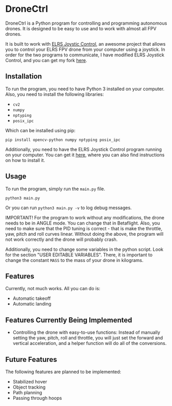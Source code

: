 # DroneCtrl

DroneCtrl is a Python program for controlling and programming autonomous drones. It is designed to be easy to use and to work with almost all FPV drones.

It is built to work with [ELRS Joystic Control](https://github.com/kaack/elrs-joystick-control), an awesome project that allows you to control your ELRS FPV drone from your computer using a joystick. In order for the two programs to communicate, I have modified ELRS Joystick Control, and you can get my fork [here](https://github.com/konstantinosfragkoulis/elrs-joystick-control).

## Installation
To run the program, you need to have Python 3 installed on your computer.
Also, you need to install the following libraries:

- `cv2`
- `numpy`
- `nptyping`
- `posix_ipc`

Which can be installed using pip:
```
pip install opencv-python numpy nptyping posix_ipc
```

Additionally, you need to have the ELRS Joystick Control program running on your computer. You can get it [here](https://github.com/konstantinosfragkoulis/elrs-joystick-control), where you can also find instructions on how to install it.

## Usage
To run the program, simply run the `main.py` file.
```
python3 main.py
```
Or you can run ```python3 main.py -v``` to log debug messages.

IMPORTANT! For the program to work without any modifications, the drone needs to be in ANGLE mode. You can change that in Betaflight. Also, you need to make sure that the PID tuning is correct - that is make the throttle, yaw, pitch and roll curves linear. Without doing the above, the program will not work correctly and the drone will probably crash.

Additionally, you need to change some variables in the python script. Look for the section "USER EDITABLE VARIABLES". There, it is important to change the constant `MASS` to the mass of your drone in kilograms.

## Features
Currently, not much works. All you can do is:
- Automatic takeoff
- Automatic landing

## Features Currently Being Implemented
- Controlling the drone with easy-to-use functions: Instead of manually setting the yaw, pitch, roll and throttle, you will just set the forward and vertical acceleration, and a helper function will do all of the conversions.

## Future Features
The following features are planned to be implemented:
- Stabilized hover
- Object tracking
- Path planning
- Passing through hoops
